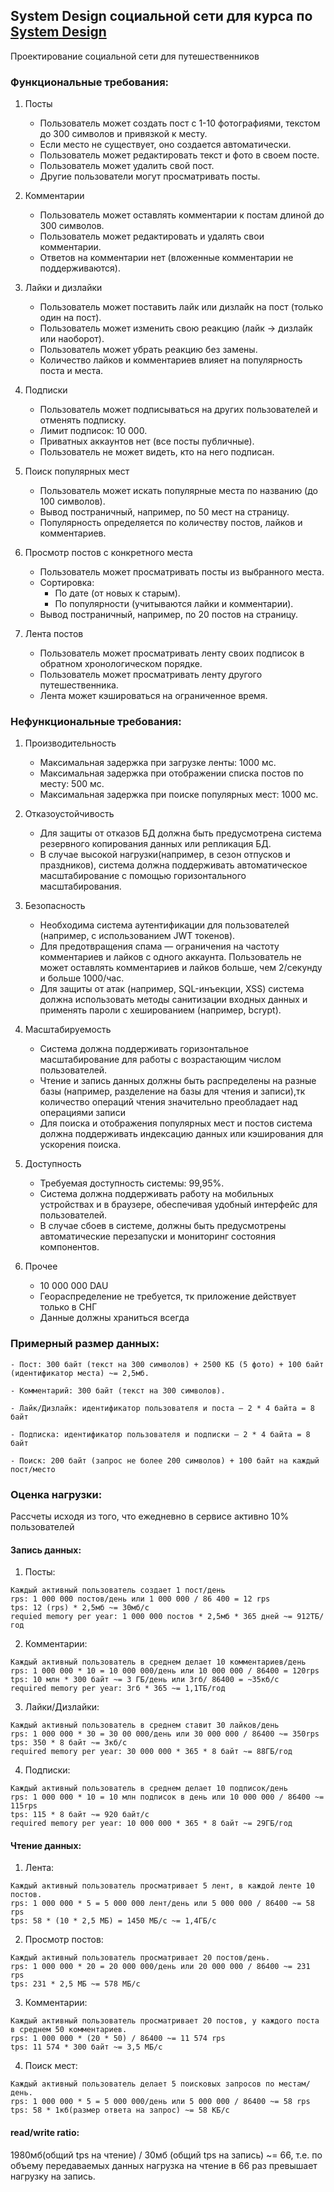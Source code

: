 ## System Design социальной сети для курса по [System Design](https://balun.courses/courses/system_design)
Проектирование социальной сети для путешественников

### Функциональные требования:

1. Посты
   
   - Пользователь может создать пост с 1-10 фотографиями, текстом до 300 символов и привязкой к месту.
   - Если место не существует, оно создается автоматически.
   - Пользователь может редактировать текст и фото в своем посте.
   - Пользователь может удалить свой пост.
   - Другие пользователи могут просматривать посты.
  
2. Комментарии
   
   - Пользователь может оставлять комментарии к постам длиной до 300 символов.
   - Пользователь может редактировать и удалять свои комментарии.
   - Ответов на комментарии нет (вложенные комментарии не поддерживаются).
  
3. Лайки и дизлайки
   
   - Пользователь может поставить лайк или дизлайк на пост (только один на пост).
   - Пользователь может изменить свою реакцию (лайк → дизлайк или наоборот).
   - Пользователь может убрать реакцию без замены.
   - Количество лайков и комментариев влияет на популярность поста и места.
  
4. Подписки
   
   - Пользователь может подписываться на других пользователей и отменять подписку.
   - Лимит подписок: 10 000.
   - Приватных аккаунтов нет (все посты публичные).
   - Пользователь не может видеть, кто на него подписан.
  
5. Поиск популярных мест
   
   - Пользователь может искать популярные места по названию (до 100 символов).
   - Вывод постраничный, например, по 50 мест на страницу.
   - Популярность определяется по количеству постов, лайков и комментариев.
  
6. Просмотр постов с конкретного места
   
   - Пользователь может просматривать посты из выбранного места.
   - Сортировка:
     - По дате (от новых к старым).
     - По популярности (учитываются лайки и комментарии).
   - Вывод постраничный, например, по 20 постов на страницу.

7. Лента постов
   
   - Пользователь может просматривать ленту своих подписок в обратном хронологическом порядке.
   - Пользователь может просматривать ленту другого путешественника.
   - Лента может кэшироваться на ограниченное время. 


### Нефункциональные требования:

1. Производительность

   - Максимальная задержка при загрузке ленты: 1000 мс.
   - Максимальная задержка при отображении списка постов по месту: 500 мс.
   - Максимальная задержка при поиске популярных мест: 1000 мс.

2. Отказоустойчивость

   - Для защиты от отказов БД должна быть предусмотрена система резервного копирования данных или репликация БД.
   - В случае высокой нагрузки(например, в сезон отпусков и праздников), система должна поддерживать автоматическое масштабирование с помощью горизонтального масштабирования.
   
3. Безопасность

   - Необходима система аутентификации для пользователей (например, с использованием JWT токенов).
   - Для предотвращения спама — ограничения на частоту комментариев и лайков с одного аккаунта. Пользователь не может оставлять комментариев и лайков больше, чем 2/секунду и больше 1000/час.
   - Для защиты от атак (например, SQL-инъекции, XSS) система должна использовать методы санитизации входных данных и применять пароли с хешированием (например, bcrypt).

4. Масштабируемость

   - Система должна поддерживать горизонтальное масштабирование для работы с возрастающим числом пользователей.
   - Чтение и запись данных должны быть распределены на разные базы (например, разделение на базы для чтения и записи),тк количество операций чтения значительно преобладает над операциями записи
   - Для поиска и отображения популярных мест и постов система должна поддерживать индексацию данных или кэширования для ускорения поиска.

5. Доступность

   - Требуемая доступность системы: 99,95%.
   - Система должна поддерживать работу на мобильных устройствах и в браузере, обеспечивая удобный интерфейс для пользователей.
   - В случае сбоев в системе, должны быть предусмотрены автоматические перезапуски и мониторинг состояния компонентов.
   
6. Прочее
   - 10 000 000 DAU
   - Геораспределение не требуется, тк приложение действует только в СНГ
   - Данные должны храниться всегда


### Примерный размер данных:

    - Пост: 300 байт (текст на 300 символов) + 2500 КБ (5 фото) + 100 байт (идентификатор места) ~= 2,5мб.
 
    - Комментарий: 300 байт (текст на 300 символов).

    - Лайк/Дизлайк: идентификатор пользователя и поста — 2 * 4 байта = 8 байт
  
    - Подписка: идентификатор пользователя и подписки — 2 * 4 байта = 8 байт
  
    - Поиск: 200 байт (запрос не более 200 символов) + 100 байт на каждый пост/место

### Оценка нагрузки:

Рассчеты исходя из того, что ежедневно в сервисе активно 10% пользователей

#### Запись данных:

1. Посты:
``` 
Каждый активный пользователь создает 1 пост/день
rps: 1 000 000 постов/день или 1 000 000 / 86 400 = 12 rps
tps: 12 (rps) * 2,5мб ~= 30мб/c
requied memory per year: 1 000 000 постов * 2,5мб * 365 дней ~= 912ТБ/год
```

2. Комментарии:
``` 
Каждый активный пользователь в среднем делает 10 комментариев/день
rps: 1 000 000 * 10 = 10 000 000/день или 10 000 000 / 86400 = 120rps
tps: 10 млн * 300 байт ~= 3 ГБ/день или 3гб/ 86400 = ~35кб/с
required memory per year: 3гб * 365 ~= 1,1ТБ/год
```
3. Лайки/Дизлайки:
```
Каждый активный пользователь в среднем ставит 30 лайков/день
rps: 1 000 000 * 30 = 30 00 000/день или 30 000 000 / 86400 ~= 350rps
tps: 350 * 8 байт ~= 3кб/c 
required memory per year: 30 000 000 * 365 * 8 байт ~= 88ГБ/год 
```
4. Подписки:
``` 
Каждый активный пользователь в среднем делает 10 подписок/день
rps: 1 000 000 * 10 = 10 млн подписок в день или 10 000 000 / 86400 ~= 115rps
tps: 115 * 8 байт ~= 920 байт/с
required memory per year: 10 000 000 * 365 * 8 байт ~= 29ГБ/год
```
#### Чтение данных:

1. Лента:
```
Каждый активный пользователь просматривает 5 лент, в каждой ленте 10 постов.  
rps: 1 000 000 * 5 = 5 000 000 лент/день или 5 000 000 / 86400 ~= 58 rps  
tps: 58 * (10 * 2,5 МБ) = 1450 МБ/с ~= 1,4ГБ/с  
```
2. Просмотр постов:
```
Каждый активный пользователь просматривает 20 постов/день.  
rps: 1 000 000 * 20 = 20 000 000/день или 20 000 000 / 86400 ~= 231 rps  
tps: 231 * 2,5 МБ ~= 578 МБ/с  
```
3. Комментарии:
```
Каждый активный пользователь просматривает 20 постов, у каждого поста в среднем 50 комментариев.  
rps: 1 000 000 * (20 * 50) / 86400 ~= 11 574 rps  
tps: 11 574 * 300 байт ~= 3,5 МБ/с  
```
4. Поиск мест:
```
Каждый активный пользователь делает 5 поисковых запросов по местам/день.  
rps: 1 000 000 * 5 = 5 000 000/день или 5 000 000 / 86400 ~= 58 rps  
tps: 58 * 1кб(размер ответа на запрос) ~= 58 КБ/с
```
#### read/write ratio:

1980мб(общий tps на чтение) / 30мб (общий tps на запись) ~= 66, т.е. по объему передаваемых данных нагрузка на чтение в 66 раз превышает нагрузку на запись.


